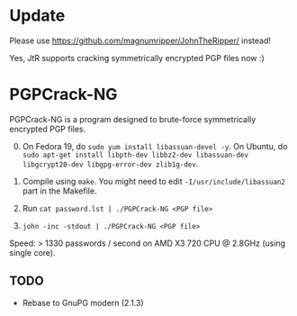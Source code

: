 Update
======

Please use https://github.com/magnumripper/JohnTheRipper/ instead!

Yes, JtR supports cracking symmetrically encrypted PGP files now :)

PGPCrack-NG
===========

PGPCrack-NG is a program designed to brute-force symmetrically encrypted PGP files.

0. On Fedora 19, do ```sudo yum install libassuan-devel -y```. On Ubuntu, do ```sudo apt-get install libpth-dev libbz2-dev libassuan-dev libgcrypt20-dev libgpg-error-dev zlib1g-dev```.

1. Compile using ```make```. You might need to edit
   ```-I/usr/include/libassuan2``` part in the Makefile.

2. Run ```cat password.lst | ./PGPCrack-NG <PGP file>```

3. ```john -inc -stdout | ./PGPCrack-NG <PGP file>```

Speed: > 1330 passwords / second on AMD X3 720 CPU @ 2.8GHz (using single core).

TODO
----

* Rebase to GnuPG modern (2.1.3)
